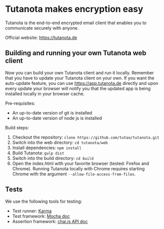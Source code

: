 # Tutanota makes encryption easy

Tutanota is the end-to-end encrypted email client that enables you to communicate securely with anyone.

Official website: https://tutanota.de

## Building and running your own Tutanota web client

Now you can build your own Tutanota client and run it locally. Remember that you have to update your Tutanota client on your own. If you want the auto-update feature, you can use https://app.tutanota.de directly and upon every update your browser will notify you that the updated app is being installed locally in your browser cache.

Pre-requisites:
* An up-to-date version of git is installed
* An up-to-date version of node js is installed

Build steps:

1. Checkout the repository: `clone https://github.com/tutao/tutanota.git`
2. Switch into the web directory: `cd tutanota/web`
3. Install dependencies: `npm install`
4. Build Tutanota: `gulp dist`
5. Switch into the build directory: `cd build`
6. Open the index.html with your favorite browser (tested: Firefox and Chrome). Running Tutanota locally with Chrome requires starting Chrome with the argument `--allow-file-access-from-files`.

## Tests

We use the following tools for testing:
* Test runner: [Karma](http://karma-runner.github.io/)
* Test framework: [Mocha doc](http://chaijs.com/api/assert/)
* Assertion framework: [chai.js API doc](http://chaijs.com/api/assert/)
